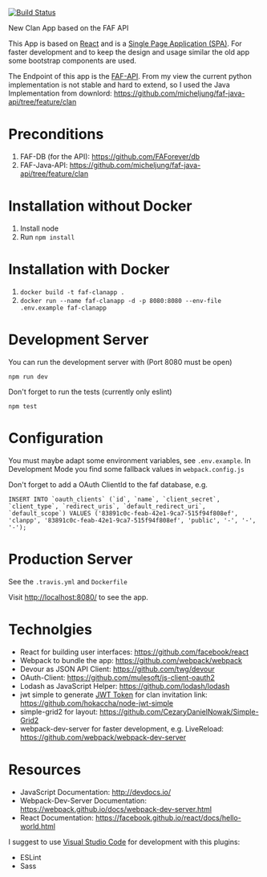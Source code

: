 [![Build Status](https://travis-ci.org/FAForever/clans.svg)](https://travis-ci.org/FAForever/clans)

New Clan App based on the FAF API

This App is based on [React](https://facebook.github.io/react/) and is a [Single Page Application (SPA)](https://www.wikiwand.com/en/Single-page_application). For faster development and to keep the design and usage similar the old app some bootstrap components are used. 

The Endpoint of this app is the [FAF-API](https://github.com/FAForever/api). From my view the current python implementation is not stable and hard to extend, so I used the Java Implementation from downlord: https://github.com/micheljung/faf-java-api/tree/feature/clan

# Preconditions

1. FAF-DB (for the API): https://github.com/FAForever/db
2. FAF-Java-API: https://github.com/micheljung/faf-java-api/tree/feature/clan 

# Installation without Docker

1. Install node
2. Run `npm install`

# Installation with Docker

1. `docker build -t faf-clanapp .`
2. `docker run --name faf-clanapp -d -p 8080:8080 --env-file .env.example faf-clanapp`

# Development Server

You can run the development server with (Port 8080 must be open)

    npm run dev
    
Don't forget to run the tests (currently only eslint)

    npm test 
  
# Configuration

You must maybe adapt some environment variables, see `.env.example`.
In Development Mode you find some fallback values in `webpack.config.js`

Don't forget to add a OAuth ClientId to the faf database, e.g.

    INSERT INTO `oauth_clients` (`id`, `name`, `client_secret`, `client_type`, `redirect_uris`, `default_redirect_uri`, `default_scope`) VALUES ('83891c0c-feab-42e1-9ca7-515f94f808ef', 'clanpp', '83891c0c-feab-42e1-9ca7-515f94f808ef', 'public', '-', '-', '-');

    
# Production Server

See the `.travis.yml` and `Dockerfile`
    
Visit [http://localhost:8080/](http://localhost:8080/) to see the app.

# Technolgies

* React for building user interfaces: https://github.com/facebook/react
* Webpack to bundle the app: https://github.com/webpack/webpack 
* Devour as JSON API Client: https://github.com/twg/devour
* OAuth-Client: https://github.com/mulesoft/js-client-oauth2 
* Lodash as JavaScript Helper: https://github.com/lodash/lodash
* jwt simple to generate [JWT Token](https://jwt.io/) for clan invitation link: https://github.com/hokaccha/node-jwt-simple
* simple-grid2 for layout: https://github.com/CezaryDanielNowak/Simple-Grid2
* webpack-dev-server for faster development, e.g. LiveReload: https://github.com/webpack/webpack-dev-server


# Resources

* JavaScript Documentation: http://devdocs.io/
* Webpack-Dev-Server Documentation: https://webpack.github.io/docs/webpack-dev-server.html 
* React Documentation: https://facebook.github.io/react/docs/hello-world.html 


I suggest to use [Visual Studio Code](https://facebook.github.io/react/docs/hello-world.html) for development with this plugins:
* ESLint
* Sass

